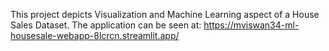This project depicts Visualization and Machine Learning aspect of a House Sales Dataset.
The application can be seen at: https://mviswan34-ml-housesale-webapp-8lcrcn.streamlit.app/
